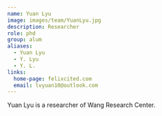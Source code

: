 ```yaml
---
name: Yuan Lyu
image: images/team/YuanLyu.jpg
description: Researcher
role: phd
group: alum
aliases:
  - Yuan Lyu
  - Y. Lyu
  - Y. L.
links:
  home-page: felixcited.com
  email: lvyuan10@outlook.com
---
```


Yuan Lyu is a researcher of Wang Research Center.